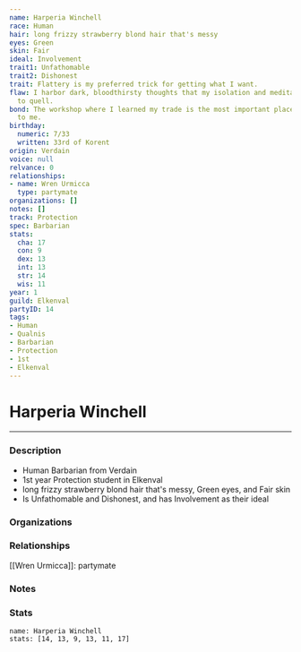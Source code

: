 ```yaml
---
name: Harperia Winchell
race: Human
hair: long frizzy strawberry blond hair that's messy
eyes: Green
skin: Fair
ideal: Involvement
trait1: Unfathomable
trait2: Dishonest
trait: Flattery is my preferred trick for getting what I want.
flaw: I harbor dark, bloodthirsty thoughts that my isolation and meditation failed
  to quell.
bond: The workshop where I learned my trade is the most important place in the world
  to me.
birthday:
  numeric: 7/33
  written: 33rd of Korent
origin: Verdain
voice: null
relvance: 0
relationships:
- name: Wren Urmicca
  type: partymate
organizations: []
notes: []
track: Protection
spec: Barbarian
stats:
  cha: 17
  con: 9
  dex: 13
  int: 13
  str: 14
  wis: 11
year: 1
guild: Elkenval
partyID: 14
tags:
- Human
- Qualnis
- Barbarian
- Protection
- 1st
- Elkenval
---
```

# Harperia Winchell
---
### Description
- Human Barbarian from Verdain
- 1st year Protection student in Elkenval
- long frizzy strawberry blond hair that's messy, Green eyes, and Fair skin
- Is Unfathomable and Dishonest, and has Involvement as their ideal

### Organizations

### Relationships
[[Wren Urmicca]]: partymate

### Notes

### Stats
```statblock
name: Harperia Winchell
stats: [14, 13, 9, 13, 11, 17]
```